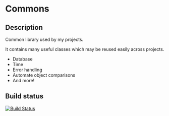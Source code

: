 Commons
=======
Description
-------
Common library used by my projects.

It contains many useful classes which may be reused easily across projects.

* Database
* Time
* Error handling
* Automate object comparisons
* And more!

Build status
------
[![Build Status](https://api.shippable.com/projects/540f61dc21c97efdb8989f34/badge?branchName=master)](https://app.shippable.com/projects/540f61dc21c97efdb8989f34/builds/latest)
